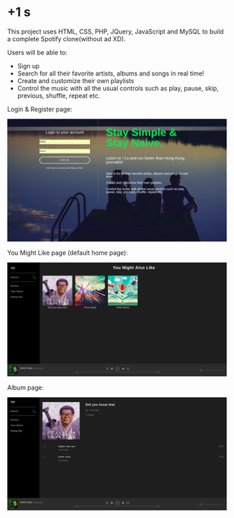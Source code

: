 # +1 s
This project uses HTML, CSS, PHP, JQuery, JavaScript and MySQL to build a complete Spotify clone(without ad XD).

Users will be able to: 

- Sign up
- Search for all their favorite artists, albums and songs in real time!
- Create and customize their own playlists
- Control the music with all the usual controls such as play, pause, skip, previous, shuffle, repeat etc.

Login & Register page:

![(deLogin page](assets/img/sample/register.png)

You Might Like page (default home page):

![Player Page](assets/img/sample/index.png)

Album page:

![Player Page](assets/img/sample/album.png)